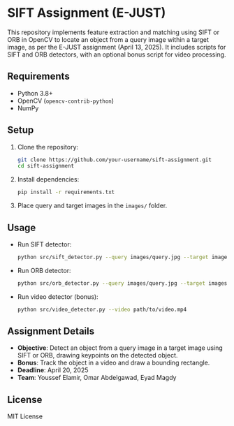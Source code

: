 # SIFT Assignment (E-JUST) 
 
This repository implements feature extraction and matching using SIFT or ORB in OpenCV to locate an object from a query image within a target image, as per the E-JUST assignment (April 13, 2025). It includes scripts for SIFT and ORB detectors, with an optional bonus script for video processing. 
 
## Requirements 
- Python 3.8+ 
- OpenCV (`opencv-contrib-python`) 
- NumPy 
 
## Setup 
1. Clone the repository: 
   ```bash 
   git clone https://github.com/your-username/sift-assignment.git 
   cd sift-assignment 
   ``` 
2. Install dependencies: 
   ```bash 
   pip install -r requirements.txt 
   ``` 
3. Place query and target images in the `images/` folder. 
 
## Usage 
- Run SIFT detector: 
  ```bash 
  python src/sift_detector.py --query images/query.jpg --target images/target.jpg 
  ``` 
- Run ORB detector: 
  ```bash 
  python src/orb_detector.py --query images/query.jpg --target images/target.jpg 
  ``` 
- Run video detector (bonus): 
  ```bash 
  python src/video_detector.py --video path/to/video.mp4 
  ``` 
 
## Assignment Details 
- **Objective**: Detect an object from a query image in a target image using SIFT or ORB, drawing keypoints on the detected object. 
- **Bonus**: Track the object in a video and draw a bounding rectangle. 
- **Deadline**: April 20, 2025 
- **Team**: Youssef Elamir, Omar Abdelgawad, Eyad Magdy 
 
## License 
MIT License 
